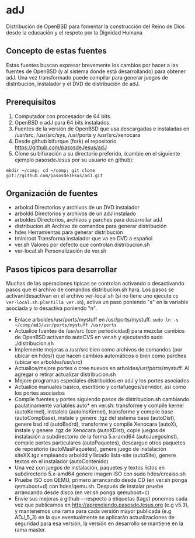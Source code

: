 adJ
===

Distribución de OpenBSD para fomentar la construcción del Reino de Dios 
desde la educación y el respeto por la Dignidad Humana


Concepto de estas fuentes
-------------------------

Estas fuentes buscan expresar brevemente los cambios por hacer a las fuentes de OpenBSD (y al sistema donde está desarrollando) para obtener adJ.  Una vez transformado puede compilar para generar juegos de distribución, instalador y el DVD de distribución de adJ.


Prerequisitos
-------------

1. Computador con procesador de 64 bits.
2. OpenBSD o adJ para 64 bits instalados.
3. Fuentes de la versión de OpenBSD que usa descargadas e instaladas en /usr/src, /usr/src/sys, /usr/ports y /usr/src/xenocara
4. Desde github bifurque (fork) el repositorio https://github.com/pasosdeJesus/adJ
4. Clone su bifuración a su directorio preferido, (cambie en el siguiente ejemplo pasosdeJesus por su usuario en github):
```
mkdir ~/comp; cd ~/comp; git clone git://github.com/pasosdeJesus/adJ.git
```


Organización de fuentes
-----------------------

- arbolcd    Directorios y archivos de un DVD instalador
- arboldd    Directorios y archivos de un adJ instalado
- arboldes   Directorios, archivos y parches para desarrollar adJ
- distribucion.sh	Archivo de comandos para generar distribución
- hdes       Herramientas para generar distribución
- tminiroot  Transforma instalador que va en DVD a español
- ver.sh     Valores por defecto que controlan distribucion.sh
- ver-local.sh		Personalización de ver.sh



Pasos típicos para desarrollar
------------------------------

Muchas de las operaciones típicas se controlan activando o desactivando pasos 
que el archivo de comandos distribucion.sh hará.  Los pasos se 
activan/desactivan en el archivo ver-local.sh (si no tiene uno ejecute 
```cp ver-local.sh.plantilla ver.sh```), activa un paso poniendo "s" en la 
variable asociada y lo desactiva poniendo "n".

* Enlace arboldes/usr/ports/mystuff en /usr/ports/mystuff.  ```sudo ln -s ~/comp/adJ/usr/ports/mystuff /usr/ports```
* Actualice fuentes de /usr/src (con periodicidad) para mezclar cambios de OpenBSD activando autoCVS en ver.sh y ejecutando sudo ./distribucion.sh
* Implemente mejoras a /usr/src bien como archivos de comandos (por ubicar en hdes/) que hacen cambios automáticos o bien como parches (ubicar en arboldes/usr/src)
* Actualice/mejore portes o cree nuevos en arboldes/usr/ports/mystuff.  Al agregar o retirar actualizar distribucion.sh
* Mejore programas especiales distribuidos en adJ y los portes asociados
* Actualice manuales básico, escritorio y cortafuegos/servidor, así como los portes asociados
* Compile fuentes y portes siguiendo pasos de distribucion.sh cambiando paulatinamente variables auto* en ver.sh: transforme y compile kernel (autoKernel), instalelo (autoInsKernel), transforme y compile base (autoCompBase), instale y genere .tgz del sistema base (autoDist), genere bsd.rd (autoBsdrd), transforme y compile Xenocara (autoX), instale y genere .tgz de Xenocara (autoXDist), copie juegos de instalación a subdirectorio de la forma 5.x-amd64 (autoJuegosInst), compile portes particulares (autoPaquetes), descargue otros paquetes de repositorio (autoMasPaquetes), genere juego de instalación siteXX.tgz empleando arboldd y listado lista-site (autoSite), genere textos en el instalador (autoContenido)
* Una vez con juegos de instalación, paquetes y textos listos en subdirectorio 5.x-amd64 genere imagen ISO con sudo hdes/creaiso.sh
* Pruebe ISO con QEMU, primero arrancando desde CD (en ver.sh ponga qemuboot=d) con hdes/qemu.sh.  Después de instalar pruebe arrancando desde disco (en ver.sh ponga qemuboot=c)
* Envie sus mejoras a github --respecto a etiquetas (tags) ponemos cada vez que publicamos en http://aprendiendo.pasosdeJesus.org (e.g v5.3), y mantenemos una rama para cada versión mayor publicada (e.g ADJ_5_3) en la que eventualmente se aplicarán actualizaciones de seguridad para esa versión, la versión en desarrollo se mantiene en la rama master.

